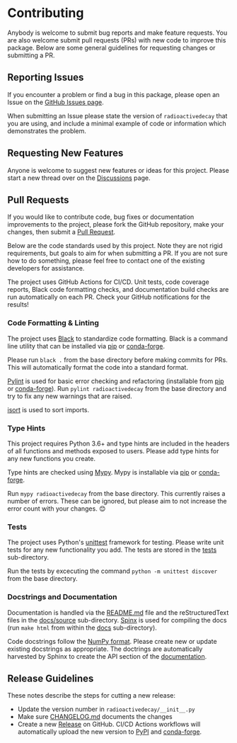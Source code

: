 # Contributing

Anybody is welcome to submit bug reports and make feature requests. You are
also welcome submit pull requests (PRs) with new code to improve this package.
Below are some general guidelines for requesting changes or submitting a PR.


## Reporting Issues

If you encounter a problem or find a bug in this package, please open an Issue
on the
[GitHub Issues page](https://github.com/radioactivedecay/radioactivedecay/issues).

When submitting an Issue please state the version of ``radioactivedecay`` that
you are using, and include a minimal example of code or information which
demonstrates the problem.


## Requesting New Features

Anyone is welcome to suggest new features or ideas for this project. Please
start a new thread over on the
[Discussions](https://github.com/radioactivedecay/radioactivedecay/discussions)
page.


## Pull Requests

If you would like to contribute code, bug fixes or documentation improvements
to the project, please fork the GitHub repository, make your changes, then
submit a [Pull Request](https://github.com/radioactivedecay/radioactivedecay/pulls).

Below are the code standards used by this project. Note they are not rigid
requirements, but goals to aim for when submitting a PR. If you are not sure
how to do something, please feel free to contact one of the existing developers
for assistance.

The project uses GitHub Actions for CI/CD. Unit tests, code coverage reports,
Black code formatting checks, and documentation build checks are run
automatically on each PR. Check your GitHub notifications for the results!


### Code Formatting & Linting

The project uses [Black](https://black.readthedocs.io/en/stable/) to
standardize code formatting. Black is a command line utility that can be
installed via [pip](https://pypi.org/project/black/) or
[conda-forge](https://anaconda.org/conda-forge/black).

Please run ``black .`` from the base directory before making commits for PRs.
This will automatically format the code into a standard format.

[Pylint](https://www.pylint.org/) is used for basic error checking and
refactoring (installable from [pip](https://pypi.org/project/pylint/) or
[conda-forge](https://anaconda.org/conda-forge/pylint)). Run
``pylint radioactivedecay`` from the base directory and try to fix any new
warnings that are raised.

[isort](https://github.com/PyCQA/isort) is used to sort imports.


### Type Hints

This project requires Python 3.6+ and type hints are included in the headers of
all functions and methods exposed to users. Please add type hints for any new
functions you create.

Type hints are checked using [Mypy](http://mypy-lang.org/). Mypy is installable
via [pip](https://pypi.org/project/mypy/) or
[conda-forge](https://anaconda.org/conda-forge/mypy).

Run ``mypy radioactivedecay`` from the base directory. This currently raises a
number of errors. These can be ignored, but please aim to not increase the
error count with your changes. 😊


### Tests

The project uses Python's
[unittest](https://docs.python.org/3/library/unittest.html) framework for
testing. Please write unit tests for any new functionality you add. The
tests are stored in the
[tests](https://github.com/radioactivedecay/radioactivedecay/tree/main/tests)
sub-directory.

Run the tests by excecuting the command ``python -m unittest discover`` from
the base directory.


### Docstrings and Documentation

Documentation is handled via the
[README.md](https://github.com/radioactivedecay/radioactivedecay/blob/main/README.md)
file and the reStructuredText files in the
[docs/source](https://github.com/radioactivedecay/radioactivedecay/tree/main/docs/source/)
sub-directory. [Spinx](http://www.sphinx-doc.org/en/master/) is used for compiling the
docs (run ``make html`` from within the
[docs](https://github.com/radioactivedecay/radioactivedecay/tree/main/docs/)
 sub-directory).

Code docstrings follow the
[NumPy format](https://numpydoc.readthedocs.io/en/latest/format.html). Please
create new or update existing docstrings as appropriate. The doctrings are
automatically harvested by Sphinx to create the API section of the
[documentation](https://radioactivedecay.github.io/api.html).


## Release Guidelines

These notes describe the steps for cutting a new release:

* Update the version number in `radioactivedecay/__init__.py`
* Make sure
[CHANGELOG.md](https://github.com/radioactivedecay/radioactivedecay/blob/main/CHANGELOG.md)
documents the changes
* Create a new
[Release](https://github.com/radioactivedecay/radioactivedecay/releases)
on GitHub. CI/CD Actions workflows will automatically upload the new version to
[PyPI](https://pypi.org/project/radioactivedecay/) and
[conda-forge](https://anaconda.org/conda-forge/radioactivedecay).
